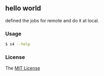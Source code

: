 ## hello world

defined the jobs for remote and do it at local.


### Usage

```bash
$ s4 --help
```

### License

The [MIT License](https://github.com/axetroy/kost/blob/master/LICENSE)